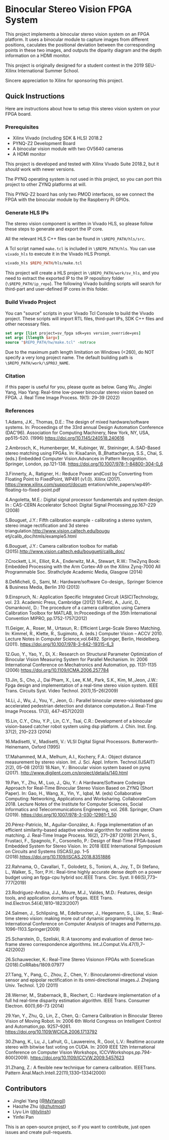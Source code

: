 # Binocular Stereo Vision FPGA System

This project implements a binocular stereo vision system on an FPGA platform. It uses a binocular module to capture images from different positions, caculates the positional deviation between the corresponding points in these two images, and outputs the diparity diagram and the depth information on a HDMI monitor.

This project is originally designed for a student contest in the 2019 SEU-Xilinx International Summer School.

Sincere appreciation to Xilinx for sponsoring this project.

## Quick Instructions

Here are instructions about how to setup this stereo vision system on your FPGA board.

### Prerequisites

- Xilinx Vivado (including SDK & HLS) 2018.2
- PYNQ-Z2 Development Board
- A binocular vision module with two OV5640 cameras
- A HDMI monitor

This project is developed and tested with Xilinx Vivado Suite 2018.2, but it *should* work with newer versions.

The PYNQ operating system is not used in this project, so you can port this project to other ZYNQ platforms at will.

This PYNQ-Z2 board has only two PMOD interfaces, so we connect the FPGA with the binocular module by the Raspberry PI GPIOs.

### Generate HLS IPs

The stereo vision component is written in Vivado HLS, so please follow these steps to generate and export the IP core.

All the relevant HLS C++ files can be found in `\$REPO_PATH/hls/src`.

A Tcl script named `make.tcl` is included in `\$REPO_PATH/hls`. You can use `vivado_hls` to execute it in the Vivado HLS Prompt.

```tcl
vivado_hls $REPO_PATH/hls/make.tcl
```

This project will create a HLS project in `\$REPO_PATH/work/sv_hls`, and you need to extract the exported IP to the IP repository folder (`\$REPO_PATH/ip_repo`). The following Vivado building scripts will search for third-part and user-defined IP cores in this folder.

### Build Vivado Project

You can "source" scripts in your Vivado Tcl Console to build the Vivado project. These scripts will import RTL files, third-part IPs, SDK C++ files and other necessary files.

```tcl
set argv [list project=sv_fpga sdk=yes version_override=yes]
set argc [llength $argv]
source "$REPO_PATH/hw/make.tcl" -notrace
```
Due to the maximum path length limitation on Windows (<260), do NOT specify a very long project name.
The default building path is `\$REPO_PATH/work/\$PROJ_NAME`.

### Citation
if this paper is useful for you, please quote as below.
Gang Wu, Jinglei Yang, Hao Yang: Real-time low-power binocular stereo vision based on FPGA. J. Real Time Image Process. 19(1): 29-39 (2022)


### References

1.Adams, J.K., Thomas, D.E.: The design of mixed hardware/software systems. In: Proceedings of the 33rd annual Design Automation Conference (DAC’96). Association for Computing Machinery, New York, NY, USA, pp515–520. (1996) https://doi.org/10.1145/240518.240616

2.Ambrosch, K., Humenberger, M., Kubinger, W., Steininger, A.:SAD-Based stereo matching using FPGAs. In: Kisačanin, B.,Bhattacharyya, S.S., Chai, S. (eds.) Embedded Computer Vision.Advances in Pattern Recognition. Springer, London, pp.121-138. https://doi.org/10.1007/978-1-84800-304-0_6 

3.Finnerty, A., Ratigner, H.: Reduce Power andCost by Converting from Floating Point to FixedPoint, WP491 (v1.0). Xilinx (2017). https://www.xilinx.com/support/docum entation/white_papers/wp491-floating-to-fixed-point.pdf

4.Angoletta, M.E.: Digital signal processor fundamentals and system design. In : CAS-CERN Accelerator School: Digital Signal Processing,pp.167–229 (2008)

5.Bouguet, J.Y.: Fifth calibration example - calibrating a stereo system, stereo image rectification and 3d stereo triangulation.http://www.vision.caltech.edu/bougu etj/calib_doc/htmls/example5.html

6.Bouguet, J.Y.: Camera calibration toolbox for matlab (2015).http://www.vision.caltech.edu/bouguetj/calib_doc/

7.Crockett, L.H., Elliot, R.A., Enderwitz, M.A., Stewart, R.W.: TheZynq Book: Embedded Processing with the Arm Cortex-A9 on the Xilinx Zynq-7000 All Programmable Soc. Strathclyde Academic Media, Glasgow (2014)

8.DeMicheli, G., Sami, M.: Hardware/software Co-design,. Springer Science & Business Media, Berlin 310 (2013)

9.Einspruch, N.: Application Specific Integrated Circuit (ASIC)Technology, vol. 23. Academic Press, Cambridge (2012)
10.Fetić, A., Jurić, D., Osmanković, D.: The procedure of a camera calibration using Camera Calibration Toolbox for MATLAB, In:Proceedings of the 35th International Convention MIPRO, pp.1752-1757(2012)

11.Geiger, A., Roser, M., Urtasun, R.: Efficient Large-Scale Stereo Matching. In: Kimmel, R., Klette, R., Sugimoto, A. (eds.) Computer Vision – ACCV 2010. Lecture Notes in Computer Science,vol.6492. Springer, Berlin, Heidelberg.(2011). https://doi.org/10.1007/978-3-642-19315-6_3

12.Guo, Y., Yao, Y., Di, X.: Research on Structural Parameter Optimization of Binocular Vision Measuring System for Parallel Mechanism. In: 2006 International Conference on Mechatronics and Automation, pp. 1131-1135 (2006) https://doi.org/10.1109/ICMA.2006.257784

13.Jin, S., Cho, J., Dai Pham, X., Lee, K.M., Park, S.K., Kim, M.,Jeon, J.W.: Fpga design and implementation of a real-time stereo vision system. IEEE Trans. Circuits Syst. Video Technol. 20(1),15–26(2009)

14.Li, J., Wu, J., You, Y., Jeon, G.: Parallel binocular stereo-visionbased gpu accelerated pedestrian detection and distance computation.J. Real-Time Image Process. 17(3), 447–457(2020)

15.Lin, C.Y., Chiu, Y.P., Lin, C.Y., Tsai, C.R.: Development of a binocular vision-based catcher robot system using dsp platform. J. Chin. Inst. Eng. 37(2), 210–223 (2014)

16.Madisetti, V., Madisetti, V.: VLSI Digital Signal Processors. Butterworth-Heinemann, Oxford (1995)

17.Mahammed, M.A., Melhum, A.I., Kochery, F.A.: Object distance measurement by stereo vision. Int. J. Sci. Appl. Inform. Technol.(IJSAIT) 2(2), 05–08 (2013)
18.Nan, Y.: Binocular vision system based on pynq (2017). http://www.digilent.com.cn/project/details/140.html

19.Pan, Y., Zhu, M., Luo, J., Qiu, Y.: A Hardware/Software Codesign Approach for Real-Time Binocular Stereo Vision Based on ZYNQ (Short Paper). In: Gao, H., Wang, X., Yin, Y., Iqbal, M. (eds) Collaborative Computing: Networking, Applications and Worksharing. CollaborateCom 2018. Lecture Notes of the Institute for Computer Sciences, Social Informatics and Telecommunications Engineering, vol. 268. Springer, Cham (2019). https://doi.org/10.1007/978-3-030-12981-1_50

20.Pérez-Patricio, M., Aguilar-González, A.: Fpga implementation of an efficient similarity-based adaptive window algorithm for realtime stereo matching. J. Real-Time Image Process. 16(2), 271–287 (2019)
21.Perri, S., Frustaci, F., Spagnolo, F., Corsonello, P.: Design of Real-Time FPGA-based Embedded System for Stereo Vision. In: 2018 IEEE International Symposium on Circuits and Systems (ISCAS),pp. 1–5 (2018).https://doi.org/10.1109/ISCAS.2018.8351886

22.Rahnama, O., Cavallari, T., Golodetz, S., Tonioni, A., Joy, T., Di Stefano, L., Walker, S., Torr, P.H.: Real-time highly accurate dense depth on a power budget using an fpga-cpu hybrid soc.IEEE Trans. Circ. Syst. II 66(5),773–777(2019)

23.Rodriguez-Andina, J.J., Moure, M.J., Valdes, M.D.: Features, design tools, and application domains of fpgas. IEEE Trans. Ind.Electron.54(4),1810–1823(2007)

24.Salmen, J., Schlipsing, M., Edelbrunner, J., Hegemann, S., Lüke, S.: Real-time stereo vision: making more out of dynamic programming. In: International Conference on Computer Analysis of Images and Patterns,pp. 1096–1103.Springer(2009)

25.Scharstein, D., Szeliski, R.:A taxonomy and evaluation of dense two-frame stereo correspondence algorithms. Int.J.Comput.Vis.47(1),7–42(2002)

26.Schauwecker, K.: Real-Time Stereo Visionon FPGAs with SceneScan (2018).CoRRabs/1809.07977

27.Tang, Y., Pang, C., Zhou, Z., Chen, Y.: Binocularomni-directional vision sensor and epipolar rectification in its omni-directional images.J. Zhejiang Univ. Technol. 1,20 (2011)

28.Werner, M., Stabernack, B., Riechert, C.: Hardware implementation of a full hd real-time disparity estimation algorithm. IEEE Trans. Consumer Electron. 60(1),66–73 (2014)

29.Yan, Y., Zhu, Q., Lin, Z., Chen, Q.: Camera Calibration in Binocular Stereo Vision of Moving Robot. In: 2006 6th World Congress on Intelligent Control and Automation,pp. 9257–9261. https://doi.org/10.1109/WCICA.2006.1713792

30.Zhang, K., Lu, J., Lafruit, G., Lauwereins, R., Gool, L.V.: Realtime accurate stereo with bitwise fast voting on CUDA. In: 2009 IEEE 12th International Conference on Computer Vision Workshops, ICCVWorkshops,pp.794-800(2009). https://doi.org/10.1109/ICCVW.2009.5457623

31.Zhang, Z.: A flexible new technique for camera calibration. IEEETrans. Pattern Anal.Mach.Intell.22(11),1330–1334(2000)

## Contributors
- Jinglei Yang ([@MsYangjl](https://github.com/MsYangjl))
- Haozhe Zhu ([@zhutmost](https://github.com/zhutmost))
- Liyu Lin ([@lylinsh](https://github.com/lylinsh))
- Yinfei Pan

This is an open-source project, so if you want to contribute, just open issues and create pull-requests.
